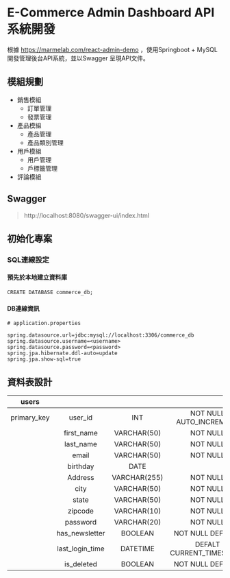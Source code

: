 # E-Commerce Admin Dashboard API系統開發
根據 https://marmelab.com/react-admin-demo ，使用Springboot + MySQL 開發管理後台API系統，並以Swagger 呈現API文件。
## 模組規劃
- 銷售模組
  - 訂單管理
  - 發票管理
- 產品模組
  - 產品管理
  - 產品類別管理
- 用戶模組
  - 用戶管理
  - 戶標籤管理
- 評論模組
## Swagger
> http://localhost:8080/swagger-ui/index.html

## 初始化專案
### SQL連線設定

#### 預先於本地建立資料庫
```
CREATE DATABASE commerce_db;
```
#### DB連線資訊
```
# application.properties

spring.datasource.url=jdbc:mysql://localhost:3306/commerce_db
spring.datasource.username=<username>
spring.datasource.password=<password>
spring.jpa.hibernate.ddl-auto=update
spring.jpa.show-sql=true
```


## 資料表設計
|    users    |                 |              |                          |
|:-----------:|:---------------:|:------------:|:------------------------:|
| primary_key | user_id         | INT          | NOT NULL AUTO_INCREMENT  |
|             | first_name      | VARCHAR(50)  | NOT NULL                 |
|             | last_name       | VARCHAR(50)  | NOT NULL                 |
|             | email           | VARCHAR(50)  | NOT NULL                 |
|             | birthday        | DATE         |                          |
|             | Address         | VARCHAR(255) | NOT NULL                 |
|             | city            | VARCHAR(50)  | NOT NULL                 |
|             | state           | VARCHAR(50)  | NOT NULL                 |
|             | zipcode         | VARCHAR(10)  | NOT NULL                 |
|             | password        | VARCHAR(20)  | NOT NULL                 |
|             | has_newsletter  | BOOLEAN      | NOT NULL DEFALT 1        |
|             | last_login_time | DATETIME     | DEFALT CURRENT_TIMESTAMP |
|             | is_deleted      | BOOLEAN      | NOT NULL DEFALT 0        |